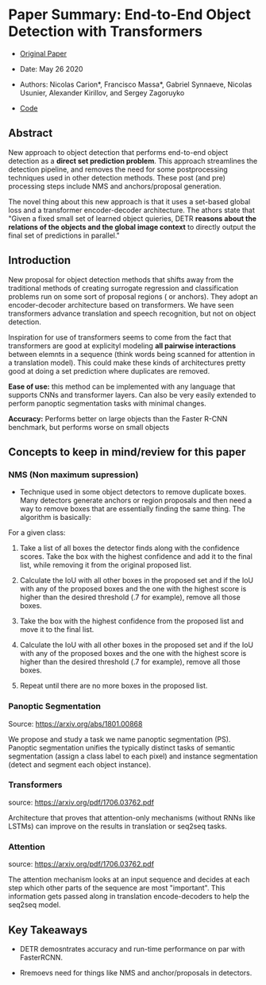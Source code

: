 # Paper Summary: End-to-End Object Detection with Transformers


- [Original Paper](https://arxiv.org/pdf/2005.12872.pdf)

- Date: May 26 2020

- Authors: Nicolas Carion*, Francisco Massa*, Gabriel Synnaeve, Nicolas Usunier, Alexander Kirillov, and Sergey Zagoruyko

- [Code](https://github.com/facebookresearch/detr)




## Abstract

New approach to object detection that performs end-to-end object detection as a **direct set prediction problem**. This approach streamlines the detection pipeline, and removes the need for some postprocessing techniques used in other detection methods. These post (and pre) processing steps include NMS and anchors/proposal generation.

The novel thing about this new approach is that it uses a set-based global loss and a transformer encoder-decoder architecture. The athors state that "Given a fixed small set of learned object quieries, DETR **reasons about the relations of the objects and the global image context** to directly output the final set of predictions in parallel."

## Introduction

New proposal for object detection methods that shifts away from the traditional methods of creating surrogate regression and classification problems run on some sort of proposal regions ( or anchors). They adopt an encoder-decoder architecture based on transformers. We have seen transformers advance translation and speech recognition, but not on object detection. 

Inspiration for use of transformers seems to come from the fact that transformers are good at explicityl modeling **all pairwise interactions** between elemnts in a sequence (think words being scanned for attention in a translation model). This could make these kinds of architectures pretty good at doing a set prediction where duplicates are removed. 

**Ease of use:** this method can be implemented with any language that supports CNNs and transformer layers. Can also be very easily extended to perform panoptic segmentation tasks with minimal changes. 

**Accuracy:** Performs better on large objects than the Faster R-CNN benchmark, but performs worse on small objects






## Concepts to keep in mind/review for this paper

### NMS (Non maximum supression)

* Technique used in some object detectors to remove duplicate boxes. Many detectors generate anchors or region proposals and then need a way to remove boxes that are essentially finding the same thing. The algorithm is basically:

For a given class:

1. Take a list of all boxes the detector finds along with the confidence scores. Take the box with the highest confidence and add it to the final list, while removing it from the original proposed list. 

2. Calculate the IoU with all other boxes in the proposed set and if the IoU with any of the proposed boxes and the one with the highest score is higher than the desired threshold (.7 for example), remove all those boxes. 

3. Take the box with the highest confidence from the proposed list and move it to the final list.

4. Calculate the IoU with all other boxes in the proposed set and if the IoU with any of the proposed boxes and the one with the highest score is higher than the desired threshold (.7 for example), remove all those boxes. 

5. Repeat until there are no more boxes in the proposed list. 

### Panoptic Segmentation 

Source: https://arxiv.org/abs/1801.00868

We propose and study a task we name panoptic segmentation (PS). Panoptic segmentation unifies the typically distinct tasks of semantic segmentation (assign a class label to each pixel) and instance segmentation (detect and segment each object instance). 

### Transformers

source: https://arxiv.org/pdf/1706.03762.pdf

Architecture that proves that attention-only mechanisms (without RNNs like LSTMs) can improve on the results in translation or seq2seq tasks. 


### Attention

source: https://arxiv.org/pdf/1706.03762.pdf

The attention mechanism looks at an input sequence and decides at each step which other parts of the sequence are most "important". This information gets passed along in translation encode-decoders to help the seq2seq model. 



## Key Takeaways

* DETR demosntrates accuracy and run-time performance on par with FasterRCNN.

* Rremoevs need for things like NMS and anchor/proposals in detectors. 
